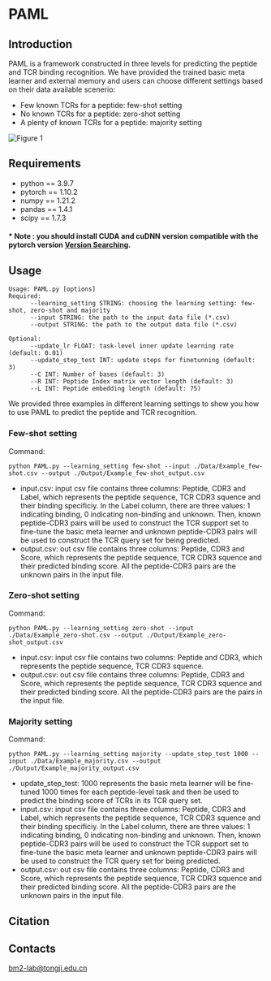 # PAML
## Introduction 
PAML is a framework constructed in three levels for predicting the peptide and TCR binding recognition. We have provided the trained basic meta learner and external memory and users can choose different settings based on their data available scenerio:  
* Few known TCRs for a peptide: few-shot setting 
* No known TCRs for a peptide: zero-shot setting
* A plenty of known TCRs for a peptide: majority setting 
 
![Figure 1](https://user-images.githubusercontent.com/89248357/168622684-9394745d-ba0a-4720-a725-9473d7e9d22a.png)

## Requirements  
* python == 3.9.7  
* pytorch == 1.10.2  
* numpy == 1.21.2  
* pandas == 1.4.1  
* scipy == 1.7.3  
#### * Note : you should install CUDA and cuDNN version compatible with the pytorch version [Version Searching](https://pytorch.org/get-a/locally/). 
## Usage  

    Usage: PAML.py [options]
    Required:
          --learning_setting STRING: choosing the learning setting: few-shot, zero-shot and majority
          --input STRING: the path to the input data file (*.csv)
          --output STRING: the path to the output data file (*.csv)

    Optional:
          --update_lr FLOAT: task-level inner update learning rate (default: 0.01)
          --update_step_test INT: update steps for finetunning (default: 3)
          --C INT: Number of bases (default: 3)
          --R INT: Peptide Index matrix vector length (default: 3)
          --L INT: Peptide embedding length (default: 75) 
We provided three examples in different learning settings to show you how to use PAML to predict the peptide and TCR recognition. 
### Few-shot setting 
Command:  

    python PAML.py --learning_setting few-shot --input ./Data/Example_few-shot.csv --output ./Output/Example_few-shot_output.csv 
    
* input.csv: input csv file contains three columns: Peptide, CDR3 and Label, which represents the peptide sequence, TCR CDR3 squence and their binding specificiy.
In the Label column, there are three values: 1 indicating binding, 0 indicating non-binding and unknown. Then, known peptide-CDR3 pairs will be used to construct the TCR support set to fine-tune the basic meta learner and unknown peptide-CDR3 pairs will be used to construct the TCR query set for being predicted.
* output.csv: out csv file contains three columns: Peptide, CDR3 and Score, which represents the peptide sequence, TCR CDR3 squence and their predicted binding score. All the peptide-CDR3 pairs are the unknown pairs in the input file.
### Zero-shot setting 
Command:  

    python PAML.py --learning_setting zero-shot --input ./Data/Example_zero-shot.csv --output ./Output/Example_zero-shot_output.csv 
    
* input.csv: input csv file contains two columns: Peptide and CDR3, which represents the peptide sequence, TCR CDR3 squence.
* output.csv: out csv file contains three columns: Peptide, CDR3 and Score, which represents the peptide sequence, TCR CDR3 squence and their predicted binding score. All the peptide-CDR3 pairs are the pairs in the input file.

### Majority setting 
Command: 

    python PAML.py --learning_setting majority --update_step_test 1000 --input ./Data/Example_majority.csv --output ./Output/Example_majority_output.csv 

* update_step_test: 1000 represents the basic meta learner will be fine-tuned 1000 times for each peptide-level task and then be used to predict the binding score of TCRs in its TCR query set.
* input.csv: input csv file contains three columns: Peptide, CDR3 and Label, which represents the peptide sequence, TCR CDR3 squence and their binding specificiy.
In the Label column, there are three values: 1 indicating binding, 0 indicating non-binding and unknown. Then, known peptide-CDR3 pairs will be used to construct the TCR support set to fine-tune the basic meta learner and unknown peptide-CDR3 pairs will be used to construct the TCR query set for being predicted.
* output.csv: out csv file contains three columns: Peptide, CDR3 and Score, which represents the peptide sequence, TCR CDR3 squence and their predicted binding score. All the peptide-CDR3 pairs are the unknown pairs in the input file.
## Citation
## Contacts
bm2-lab@tongji.edu.cn
